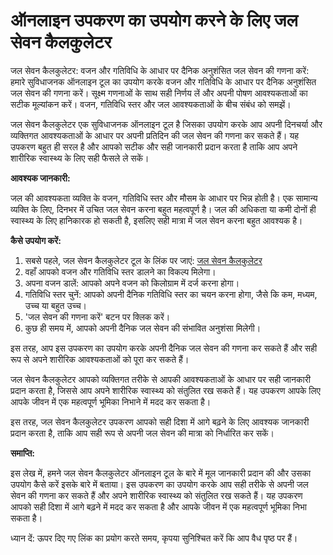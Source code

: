 ऑनलाइन उपकरण का उपयोग करने के लिए जल सेवन कैलकुलेटर
===================================================

जल सेवन कैलकुलेटर: वजन और गतिविधि के आधार पर दैनिक अनुशंसित जल सेवन की गणना करें: हमारे सुविधाजनक ऑनलाइन टूल का उपयोग करके वजन और गतिविधि के आधार पर दैनिक अनुशंसित जल सेवन की गणना करें। सूक्ष्म गणनाओं के साथ सही निर्णय लें और अपनी पोषण आवश्यकताओं का सटीक मूल्यांकन करें। वजन, गतिविधि स्तर और जल आवश्यकताओं के बीच संबंध को समझें।

जल सेवन कैलकुलेटर एक सुविधाजनक ऑनलाइन टूल है जिसका उपयोग करके आप अपनी दिनचर्या और व्यक्तिगत आवश्यकताओं के आधार पर अपनी प्रतिदिन की जल सेवन की गणना कर सकते हैं। यह उपकरण बहुत ही सरल है और आपको सटीक और सही जानकारी प्रदान करता है ताकि आप अपने शारीरिक स्वास्थ्य के लिए सही फैसले ले सकें।

**आवश्यक जानकारी:**

जल की आवश्यकता व्यक्ति के वजन, गतिविधि स्तर और मौसम के आधार पर भिन्न होती है। एक सामान्य व्यक्ति के लिए, दिनभर में उचित जल सेवन करना बहुत महत्वपूर्ण है। जल की अधिकता या कमी दोनों ही स्वास्थ्य के लिए हानिकारक हो सकती है, इसलिए सही मात्रा में जल सेवन करना बहुत आवश्यक है।

**कैसे उपयोग करें:**

1. सबसे पहले, जल सेवन कैलकुलेटर टूल के लिंक पर जाएं: [जल सेवन कैलकुलेटर](https://www.onlinecalculatorsfree.com/hi/fitness/water-intake-calculator.html)
2. वहाँ आपको वजन और गतिविधि स्तर डालने का विकल्प मिलेगा।
3. अपना वजन डालें: आपको अपने वजन को किलोग्राम में दर्ज करना होगा।
4. गतिविधि स्तर चुनें: आपको अपनी दैनिक गतिविधि स्तर का चयन करना होगा, जैसे कि कम, मध्यम, उच्च या बहुत उच्च।
5. 'जल सेवन की गणना करें' बटन पर क्लिक करें।
6. कुछ ही समय में, आपको अपनी दैनिक जल सेवन की संभावित अनुशंसा मिलेगी।

इस तरह, आप इस उपकरण का उपयोग करके अपनी दैनिक जल सेवन की गणना कर सकते हैं और सही रूप से अपने शारीरिक आवश्यकताओं को पूरा कर सकते हैं।

जल सेवन कैलकुलेटर आपको व्यक्तिगत तरीके से आपकी आवश्यकताओं के आधार पर सही जानकारी प्रदान करता है, जिससे आप अपने शारीरिक स्वास्थ्य को संतुलित रख सकते हैं। यह उपकरण आपके लिए आपके जीवन में एक महत्वपूर्ण भूमिका निभाने में मदद कर सकता है।

इस तरह, जल सेवन कैलकुलेटर उपकरण आपको सही दिशा में आगे बढ़ने के लिए आवश्यक जानकारी प्रदान करता है, ताकि आप सही रूप से अपनी जल सेवन की मात्रा को निर्धारित कर सकें।

**समाप्ति:**

इस लेख में, हमने जल सेवन कैलकुलेटर ऑनलाइन टूल के बारे में मूल जानकारी प्रदान की और उसका उपयोग कैसे करें इसके बारे में बताया। इस उपकरण का उपयोग करके आप सही तरीके से अपनी जल सेवन की गणना कर सकते हैं और अपने शारीरिक स्वास्थ्य को संतुलित रख सकते हैं। यह उपकरण आपको सही दिशा में आगे बढ़ने में मदद कर सकता है और आपके जीवन में एक महत्वपूर्ण भूमिका निभा सकता है।

ध्यान दें: ऊपर दिए गए लिंक का प्रयोग करते समय, कृपया सुनिश्चित करें कि आप वैध पृष्ठ पर हैं।